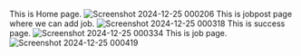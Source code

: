 This is Home page.
![Screenshot 2024-12-25 000206](https://github.com/user-attachments/assets/0d3e9081-887e-4047-a503-1ba60baed370)
This is jobpost page where we can add job.
![Screenshot 2024-12-25 000318](https://github.com/user-attachments/assets/82ea53f9-0dd9-44a1-9393-bf8f915a5869)
This is success page.
![Screenshot 2024-12-25 000334](https://github.com/user-attachments/assets/fb870bde-260e-4009-999c-abd9e52a837d)
This is job page.
![Screenshot 2024-12-25 000419](https://github.com/user-attachments/assets/f5adc7c1-016b-425e-8f08-5d8179569c2c)

